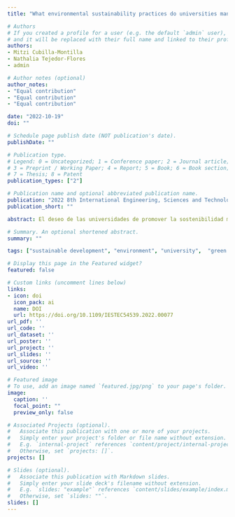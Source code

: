 ```yaml
---
title: "What environmental sustainability practices do universities manage for sustainable development"

# Authors
# If you created a profile for a user (e.g. the default `admin` user), write the username (folder name) here 
# and it will be replaced with their full name and linked to their profile.
authors:
- Mitzi Cubilla-Montilla
- Nathalia Tejedor-Flores
- admin

# Author notes (optional)
author_notes:
- "Equal contribution"
- "Equal contribution"
- "Equal contribution"

date: "2022-10-19"
doi: ""

# Schedule page publish date (NOT publication's date).
publishDate: ""

# Publication type.
# Legend: 0 = Uncategorized; 1 = Conference paper; 2 = Journal article;
# 3 = Preprint / Working Paper; 4 = Report; 5 = Book; 6 = Book section;
# 7 = Thesis; 8 = Patent
publication_types: ["2"]

# Publication name and optional abbreviated publication name.
publication: "2022 8th International Engineering, Sciences and Technology Conference (IESTEC)"
publication_short: ""

abstract: El deseo de las universidades de promover la sostenibilidad medioambiental se refleja en iniciativas que buscan implementar políticas para promover campus verdes y sostenibles, no solo en cuestiones medioambientales, sino también en aspectos sociales y económicos, cubriendo así las tres dimensiones de la sostenibilidad. En este sentido, se han desarrollado varios enfoques; entre ellos, podemos mencionar el UI GreenMetric University Ranking, una referencia internacional, desarrollado en 2010 por la Universidad de Indonesia. Teniendo en cuenta los resultados de dicho ranking, se ha producido un aumento en el número de universidades participantes. Por lo tanto, este artículo tiene dos objetivos. Por un lado, analizar si, en los últimos siete años (2015-2021), se han producido variaciones significativas entre las categorías que componen el ranking mundial de sostenibilidad UI GreenMetric; por otro lado, establecer posibles relaciones entre estas categorías. Para ello, se ha utilizado un método estadístico multivariante; en este caso, STATIS Dual permite analizar simultáneamente a las universidades en el periodo establecido en las diferentes categorías del ranking mundial. Los resultados muestran cambios favorables a lo largo del periodo de estudio, en cinco de las seis categorías del ranking. Además, el estudio muestra que las categorías de Educación, Transporte, Agua, Residuos y Energía, y Cambio Climático están correlacionadas. Las categorías de Agua y Residuos son las que proporcionan más información en la búsqueda de la sostenibilidad. Esperamos que nuestro resultados muestran cambios favorables a lo largo del período de estudio en cinco de las seis categorías de la clasificación. Además, el estudio muestra que las categorías de Educación, Transporte, Agua, Residuos y Energía, y Cambio Climático están correlacionadas. Las categorías de Agua y Residuos son las que proporcionan más información en la búsqueda de la sostenibilidad. Esperamos que nuestros resultados sean útiles para los responsables de la toma de decisiones en las universidades.

# Summary. An optional shortened abstract.
summary: ""

tags: ["sustainable development", "environment", "university",  "green campuses",  "GreenMetric",  "Multivariate Analysis",  "Statis Dual"]

# Display this page in the Featured widget?
featured: false

# Custom links (uncomment lines below)
links:
- icon: doi
  icon_pack: ai
  name: DOI
  url: https://doi.org/10.1109/IESTEC54539.2022.00077
url_pdf: ''
url_code: ''
url_dataset: ''
url_poster: ''
url_project: ''
url_slides: ''
url_source: ''
url_video: ''

# Featured image
# To use, add an image named `featured.jpg/png` to your page's folder. 
image:
  caption: ''
  focal_point: ""
  preview_only: false

# Associated Projects (optional).
#   Associate this publication with one or more of your projects.
#   Simply enter your project's folder or file name without extension.
#   E.g. `internal-project` references `content/project/internal-project/index.md`.
#   Otherwise, set `projects: []`.
projects: []

# Slides (optional).
#   Associate this publication with Markdown slides.
#   Simply enter your slide deck's filename without extension.
#   E.g. `slides: "example"` references `content/slides/example/index.md`.
#   Otherwise, set `slides: ""`.
slides: []
---
```

